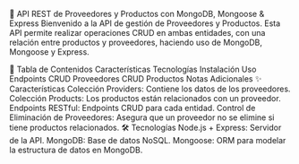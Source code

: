 🚀 API REST de Proveedores y Productos con MongoDB, Mongoose & Express
Bienvenido a la API de gestión de Proveedores y Productos. Esta API permite realizar operaciones CRUD en ambas entidades, con una relación entre productos y proveedores, haciendo uso de MongoDB, Mongoose y Express.

📝 Tabla de Contenidos
Características
Tecnologías
Instalación
Uso
Endpoints
CRUD Proveedores
CRUD Productos
Notas Adicionales
✨ Características
Colección Providers: Contiene los datos de los proveedores.
Colección Products: Los productos están relacionados con un proveedor.
Endpoints RESTful: Endpoints CRUD para cada entidad.
Control de Eliminación de Proveedores: Asegura que un proveedor no se elimine si tiene productos relacionados.
🛠️ Tecnologías
Node.js + Express: Servidor de la API.
MongoDB: Base de datos NoSQL.
Mongoose: ORM para modelar la estructura de datos en MongoDB.
